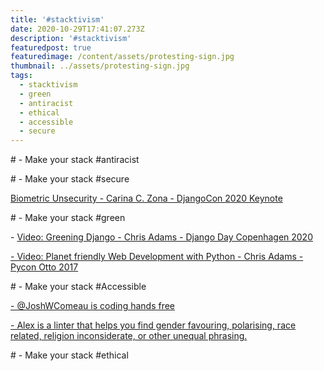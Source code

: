 ```yaml
---
title: '#stacktivism'
date: 2020-10-29T17:41:07.273Z
description: '#stacktivism'
featuredpost: true
featuredimage: /content/assets/protesting-sign.jpg
thumbnail: ../assets/protesting-sign.jpg
tags:
  - stacktivism
  - green
  - antiracist
  - ethical
  - accessible
  - secure
---
```

\# - Make your stack #antiracist

\# - Make your stack #secure

[Biometric Unsecurity - Carina C. Zona - DjangoCon 2020 Keynote](https://www.youtube.com/watch?v=flQZ32QBQY0)

\# - Make your stack #green

\- [Video: Greening Django - Chris Adams - Django Day Copenhagen 2020](https://www.youtube.com/watch?v=upiK4du5vUI)

[\- Video: Planet friendly Web Development with Python - Chris Adams - Pycon Otto 2017](https://www.youtube.com/watch?v=5EDFNpF6ZSI)

\# - Make your stack #Accessible

[\- @JoshWComeau is coding hands free](https://twitter.com/joshwcomeau/status/1316809020301246466?s=12)

[\- Alex is a linter that helps you find gender favouring, polarising, race related, religion inconsiderate, or other unequal phrasing.](https://alexjs.com/)

\# - Make your stack #ethical

